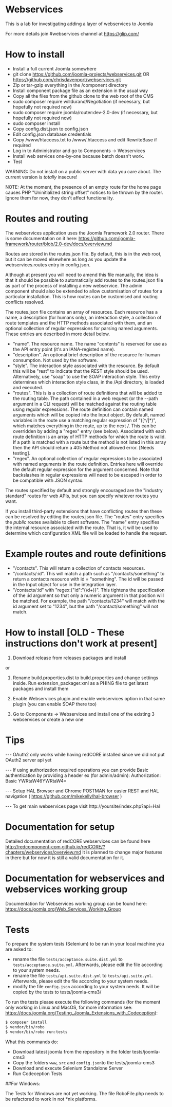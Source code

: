 Webservices
===========

This is a lab for investigating adding a layer of webservices to Joomla

For more details join #webservices channel at https://glip.com/

How to install
====
* Install a full current Joomla somewhere
* git clone https://github.com/joomla-projects/webservices.git OR https://github.com/chrisdavenport/webservices.git
* Zip or tar-gzip everything in the /component directory
* Install component package file as an extension in the usual way
* Copy all the files from the github clone to the web root of the CMS
* sudo composer require willdurand/Negotiation (if necessary, but hopefully not required now)
* sudo composer require joomla/router:dev-2.0-dev (if necessary, but hopefully not required now)
* sudo composer install
* Copy config.dist.json to config.json
* Edit config.json database credentials
* Copy /www/htaccess.txt to /www/.htaccess and edit RewriteBase if required
* Log in to Administrator and go to Components -> Webservices
* Install web services one-by-one because batch doesn't work.
* Test

WARNING: Do not install on a public server with data you care about.  The current version is *totally* insecure!

NOTE: At the moment, the presence of an empty route for the home page causes PHP "Uninitialized string offset"
notices to be thrown by the router.  Ignore them for now, they don't affect functionality.

Routes and routing
====
The webservices application uses the Joomla Framework 2.0 router.
There is some documentation on it here: https://github.com/joomla-framework/router/blob/2.0-dev/docs/overview.md

Routes are stored in the routes.json file.  By default, this is in the web root, but it can be moved elsewhere
as long as you update the webservices.routes entry in config.json.

Although at present you will need to amend this file manually, the idea is that it should be possible to automatically
add routes to the routes.json file as part of the process of installing a new webservice.  The admin component should
also be extended to allow customisation of routes for a particular installation.  This is how routes can be customised
and routing conflicts resolved.

The routes.json file contains an array of resources.  Each resource has a name, a description (for humans only),
an interaction style, a collection of route templates and the HTTP methods associated with them, and an optional
collection of regular expressions for parsing named arguments.  These entries are described in more detail below.

* "name".  The resource name.  The name "contents" is reserved for use as the API entry point (it's an IANA-registed name).
* "description".  An optional brief description of the resource for human consumption.  Not used by the software.
* "style".  The interaction style associated with the resource.  By default this will be "rest" to indicate that
the REST style should be used.  Alternatively, use "soap" to use the SOAP interaction style.  This entry determines
which interaction style class, in the /Api directory, is loaded and executed.
* "routes".  This is is a collection of route definitions that will be added to the routing table.  The path contained
in a web request (or the --path argument in a CLI request) will be matched against the routing table using regular
expressions.  The route definition can contain named arguments which will be copied into the Input object.  By default,
named variables in the route use a matching regular expression of "([^/]*)", which matches everything in the route, up
to the next /.  This can be overridden by adding a "regex" entry (see below).  Associated with each route definition
is an array of HTTP methods for which the route is valid.  If a path is matched with a route but the method is not
listed in this array then the API should return a 405 Method not allowed error. [Needs testing].
* "regex".  An optional collection of regular expressions to be associated with named arguments in the route definition.
Entries here will override the default regular expression for the argument concerned.  Note that backslashes in
regular expressions will need to be escaped in order to be compatible with JSON syntax.

The routes specified by default and strongly encouraged are the "industry standard" routes for web APIs, but you
can specify whatever routes you want.

If you install third-party extensions that have conflicting routes then these can be resolved by editing the routes.json
file.  The "routes" entry specifies the *public* routes available to client software.  The "name" entry specifies
the internal resource associated with the route.  That is, it will be used to determine which configuration XML file
will be loaded to handle the request.

Example routes and route definitions
=====
* "/contacts".  This will return a collection of contacts resources.
* "/contacts/:id".  This will match a path such as "/contacts/something" to return a contacts resource with id = "something".
The id will be passed in the Input object for use in the integration layer.
* "/contacts/:id" with "regex:{"id":"(\\d+)}".  This tightens the specification of the :id argument so that only
a numeric argument in that position will be matched.  For example, the path "/contacts/1234" will match with the id
argument set to "1234", but the path "/contact/something" will not match. 

How to install [OLD - These instructions don't work at present]
====

1. Download release from releases packages and install

or

1. Rename build.properties.dist to build.properties and change settings inside. Run extension_packager.xml as a PHING file to get latest packages and install them


2. Enable Webservices plugin and enable webservices option in that same plugin (you can enable SOAP there too)

3. Go to Components -> Webservices and install one of the existing 3 webservices or create a new one


Tips
====

--- OAuth2 only works while having redCORE installed since we did not put OAuth2 server api yet

--- If using authorization required operations you can provide Basic authentication by providing a header ex (for admin/admin): Authorization: Basic YWRtaW46YWRtaW4=

--- Setup HAL Browser and Chrome POSTMAN for easier REST and HAL navigation ( https://github.com/mikekelly/hal-browser )

--- To get main webservices page visit http://yoursite/index.php?api=Hal


Documentation for setup
====

Detailed documentation of redCORE webservices can be found here http://redcomponent-com.github.io/redCORE/?chapters/webservices/overview.md It is planned to change major features in there but for now it is still a valid documentation for it.


Documentation for webservices and webservices working group
====

Documentation for Webservices working group can be found here: https://docs.joomla.org/Web_Services_Working_Group

# Tests
To prepare the system tests (Selenium) to be run in your local machine you are asked to:

- rename the file `tests/acceptance.suite.dist.yml` to `tests/acceptance.suite.yml`. Afterwards, please edit the file according to your system needs.
- rename the file `tests/api.suite.dist.yml` to `tests/api.suite.yml`. Afterwards, please edit the file according to your system needs.
- modify the file `config.json` according to your system needs. It will be copied by the tests to tests/joomla-cms3/

To run the tests please execute the following commands (for the moment only working in Linux and MacOS, for more information see: https://docs.joomla.org/Testing_Joomla_Extensions_with_Codeception):

```bash
$ composer install
$ vendor/bin/robo
$ vendor/bin/robo run:tests
```

What this commands do:
- Download latest joomla from the repository in the folder tests/joomla-cms3
- Copy the folders `www`, `src` and `config.json`to the tests/joomla-cms3
- Download and execute Selenium Standalone Server
- Run Codeception Tests

##For Windows:

The Tests for Windows are not yet working. The file RoboFile.php needs to be refactored to work in not *nix platforms.
